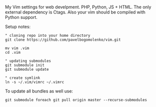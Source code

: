 My Vim settings for web develpment. PHP, Python, JS + HTML.
The only external dependency is Ctags. Also your vim should be compiled with Python support.

Setup notes:

	" cloning repo into your home directory
	git clone https://github.com/pavelbogomolenko/vim.git

	mv vim .vim
	cd .vim

	" updating submodules
	git submodule init
	git submodule update

	" create symlink
	ln -s ~/.vim/vimrc ~/.vimrc

To update all bundles as well use:

	git submodule foreach git pull origin master --recurse-submodules
